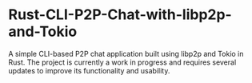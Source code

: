 # Rust-CLI-P2P-Chat-with-libp2p-and-Tokio
A simple CLI-based P2P chat application built using libp2p and Tokio in Rust. The project is currently a work in progress and requires several updates to improve its functionality and usability.
